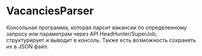 # VacanciesParser
Консольная программа, которая парсит вакансии по определенному запросу или параметрам через API HeadHunter/SuperJob, структурирует и выводит в консоль. Также есть возможность сохранять их в JSON файл.
